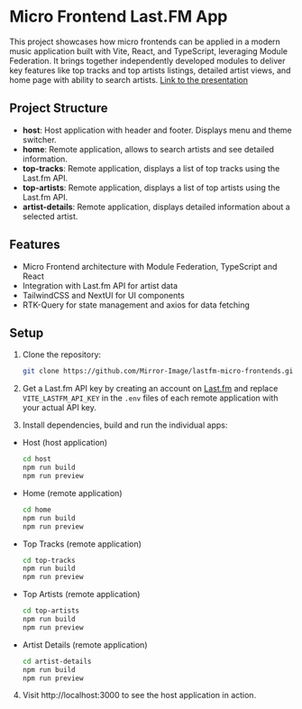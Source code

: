 # Micro Frontend Last.FM App

This project showcases how micro frontends can be applied in a modern music application built with Vite, React, and TypeScript, leveraging Module Federation. It brings together independently developed modules to deliver key features like top tracks and top artists listings, detailed artist views, and home page with ability to search artists. [Link to the presentation](https://docs.google.com/presentation/d/1fHFqcti43R0wpRZ0DLmhQCS3frB2Mghv/edit?usp=sharing&ouid=118293489508414654005&rtpof=true&sd=true)

## Project Structure

- **host**: Host application with header and footer. Displays menu and theme switcher.
- **home**: Remote application, allows to search artists and see detailed information.
- **top-tracks**: Remote application, displays a list of top tracks using the Last.fm API.
- **top-artists**: Remote application, displays a list of top artists using the Last.fm API.
- **artist-details**: Remote application, displays detailed information about a selected artist.

## Features

- Micro Frontend architecture with Module Federation, TypeScript and React
- Integration with Last.fm API for artist data
- TailwindCSS and NextUI for UI components
- RTK-Query for state management and axios for data fetching

## Setup

1. Clone the repository:

   ```bash
   git clone https://github.com/Mirror-Image/lastfm-micro-frontends.git
   ```
   
2. Get a Last.fm API key by creating an account on [Last.fm](https://www.last.fm/api/account/create) and replace `VITE_LASTFM_API_KEY` in the `.env` files of each remote application with your actual API key.

3. Install dependencies, build and run the individual apps:
- Host (host application)
  ```bash
  cd host
  npm run build
  npm run preview
  ```
- Home (remote application)
  ```bash
  cd home
  npm run build
  npm run preview
  ```
- Top Tracks (remote application)
   ```bash
   cd top-tracks
   npm run build
   npm run preview
   ```
- Top Artists (remote application)
   ```bash
   cd top-artists
   npm run build
   npm run preview
   ```
- Artist Details (remote application)
   ```bash
   cd artist-details
   npm run build
   npm run preview
   ```
4. Visit http://localhost:3000 to see the host application in action.
